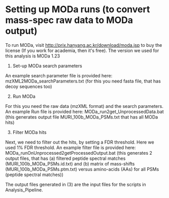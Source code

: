 Setting up MODa runs (to convert mass-spec raw data to MODa output)
===================================================================

To run MODa, visit http://prix.hanyang.ac.kr/download/moda.jsp to buy the license (If you work for academia, then it's free). The version we used for this analysis is MODa 1.23

1. Set-up MODa search parameters

An example search parameter file is provided here: mzXML2MODa_searchParameters.txt
(for this you need fasta file, that has decoy sequences too)

2. Run MODa

For this you need the raw data (mzXML format) and the search parameters. An example Run file is provided here:
MODa_run2get_UnprocessedData.bat
(this generates output file MURI_100b_MODa_PSMs.txt that has all MODa hits)

3. Filter MODa hits

Next, we need to filter out the hits, by setting a FDR threshold. Here we used 1% FDR threshold. An example filter file is provided here:
MODa_runOnUnprocessed2getProcessedOutput.bat
(this generates 2 output files, that has 
  (a) filtered peptide spectral matches (MURI_100b_MODa_PSMs.id.txt) and 
  (b) matrix of mass-shifts (MURI_100b_MODa_PSMs.ptm.txt) versus amino-acids (AAs) for all PSMs (peptide spectral matches))

The output files generated in (3) are the input files for the scripts in Analysis_Pipeline.

